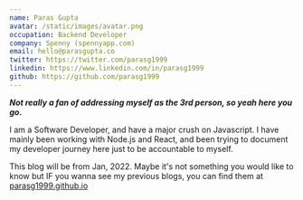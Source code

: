 ```yaml
---
name: Paras Gupta
avatar: /static/images/avatar.png
occupation: Backend Developer
company: Spenny (spennyapp.com)
email: hello@parasgupta.co
twitter: https://twitter.com/parasg1999
linkedin: https://www.linkedin.com/in/parasg1999
github: https://github.com/parasg1999
---
```


_**Not really a fan of addressing myself as the 3rd person, so yeah here you go.**_

I am a Software Developer, and have a major crush on Javascript. I have mainly been working with Node.js and React, and been trying to document my developer journey here just to be accountable to myself.

This blog will be from Jan, 2022. Maybe it's not something you would like to know but IF you wanna see my previous blogs, you can find them at [parasg1999.github.io](https://parasg1999.github.io)
